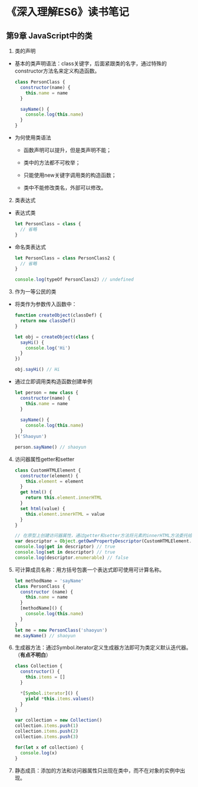 # 《深入理解ES6》读书笔记 #


## 第9章  JavaScript中的类 #
1. 类的声明
  - 基本的类声明语法：class关键字，后面紧跟类的名字，通过特殊的constructor方法名来定义构造函数。
    ```javascript
    class PersonClass {
      constructor(name) {
        this.name = name
      }

      sayName() {
        console.log(this.name)
      }
    }
    ```

  - 为何使用类语法
    - 函数声明可以提升，但是类声明不能；

    - 类中的方法都不可枚举；

    - 只能使用new关键字调用类的构造函数；

    - 类中不能修改类名，外部可以修改。

2. 类表达式
  - 表达式类
    ```javascript
    let PersonClass = class {
      // 省略
    }
    ```

  - 命名类表达式
    ```javascript
    let PersonClass = class PersonClass2 {
      // 省略
    }

    console.log(typeOf PersonClass2) // undefined

3. 作为一等公民的类
  - 将类作为参数传入函数中：
    ```javascript
    function createObject(classDef) {
      return new classDef()
    }

    let obj = createObject(class {
      sayHi() {
        console.log('Hi')
      }
    })

    obj.sayHi() // Hi
    ```

  - 通过立即调用类构造函数创建单例
    ```javascript
    let person = new class {
      constructor(name) {
        this.name = name
      }
      
      sayName() {
        console.log(this.name)
      }
    }('Shaoyun')

    person.sayName() // shaoyun
    ```
  
4. 访问器属性getter和setter
  
    ```javascript
    class CustomHTMLElement {
      constructor(element) {
        this.element = element
      }
      get html() {
        return this.element.innerHTML
      }
      set html(value) {
        this.element.innerHTML = value
      }
    }

    // 在原型上创建访问器属性，通过getter和setter方法将元素的innerHTML方法委托给html属性，该属性不可枚举
    var descriptor = Object.getOwnPropertyDescriptor(CustomHTMLElement.prototype,'html')
    console.log(get in descriptor) // true
    console.log(set in descriptor) // true
    console.log(descriptor.enumerable) // false   
    ```

  5. 可计算成员名称：用方括号包裹一个表达式即可使用可计算名称。
      ```javascript
      let methodName = 'sayName'
      class PersonClass {
        constructor (name) {
          this.name = name
        }
        [methodName]() {
          console.log(this.name)
        }
      }
      let me = new PersonClass('shaoyun')
      me.sayName() // shaoyun
      ```

6. 生成器方法：通过Symbol.iterator定义生成器方法即可为类定义默认迭代器。（**有点不明白**）
    ```javascript
    class Collection {
      constructor() {
        this.items = []
      }

      *[Symbol.iterator]() {
        yield *this.items.values()
      }
    }

    var collection = new Collection()
    collection.items.push(1)
    collection.items.push(2)
    collection.items.push(3)

    for(let x of collection) {
      console.log(x)
    }

7. 静态成员：添加的方法和访问器属性只出现在类中，而不在对象的实例中出现。
